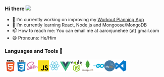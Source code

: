 ### Hi there <img src="https://media.giphy.com/media/FxAYkQqdw63hC/giphy.gif" width="25px">

- 🔭 I’m currently working on improving my [Workout Planning App](https://github.com/aaronjunehee/workout-log)
- 🌱 I’m currently learning React, Node.js and Mongoose/MongoDB
- 📫 How to reach me: You can email me at aaronjunehee (at) gmail.com
- 😄 Pronouns: He/Him

### Languages and Tools 👋
<img width="35px" src="./icons/html5.png" align="left" alt="HTML5" title="HTML5">
<img width="35px" src="./icons/css3.png" align="left" alt="CSS3" title="CSS3">
<img width="35px" src="./icons/sass.png" align="left" alt="SCSS" title="SCSS">
<img width="35px" src="./icons/javascript.png" align="left" alt="JavaScript" title="JavaScript">
<img width="35px" src="./icons/react.png" align="left" alt="React.js" title="React.js">
<img width="35px" src="./icons/vue.png" align="left" alt="Vue.js" title="Vue.js">
<img width="35px" src="./icons/nodejs.png" align="left" alt="Node.js" title="">
<img width="35px" src="./icons/mongodb.png" align="left" alt="MongoDB" title="MongoDB">
<img width="35px" src="./icons/go.png" align="left" alt="Go" title="Go">
<img width="35px" src="./icons/mysql.png" align="left" alt="MySQL" title="MySQL">
<img width="35px" src="./icons/vscode.png" align="left" alt="Visual Studio Code" title="Visual Studio Code">
